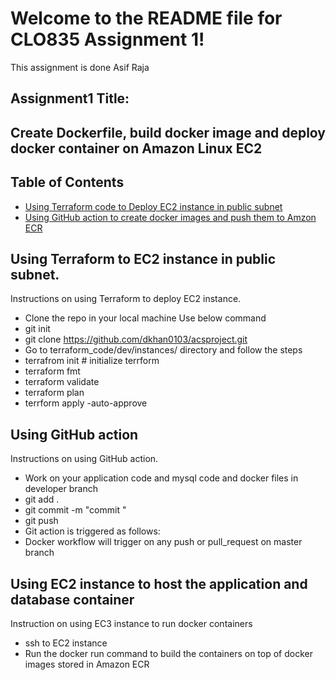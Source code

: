 
# Welcome to the README file for CLO835 Assignment 1!

This assignment is done  Asif Raja

## Assignment1 Title:

## Create Dockerfile, build docker image and deploy docker container on Amazon Linux EC2  


## Table of Contents
- [Using Terraform code to Deploy EC2 instance in public subnet ](#using-terraform-to-deploy-EC2-instance-in-public-subnet)
- [Using GitHub action to create docker images and  push them to Amzon ECR](#using-github-action-for-automation)



## Using Terraform to EC2 instance in public subnet. 

Instructions on using Terraform to deploy EC2 instance.

- Clone the repo in your local machine 
 Use below command 
- git init 
- git clone https://github.com/dkhan0103/acsproject.git
- Go to terraform_code/dev/instances/ directory and follow the steps 
- terrafrom init # initialize terrform
- terraform fmt
- terraform validate
- terraform plan 
- terrform apply -auto-approve


## Using GitHub action

Instructions on using GitHub action.
- Work on your application code and mysql code and docker files in developer branch 
- git add .
- git commit -m "commit "
- git push 
- Git action is triggered as follows:
- Docker workflow will trigger on any push or pull_request on master branch 

## Using EC2 instance to host the application and database container

Instruction on using EC3 instance to run docker containers
- ssh to EC2 instance 
- Run the docker run command to build the containers on top of docker images stored in Amazon ECR



